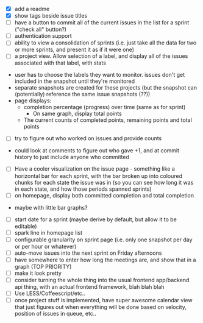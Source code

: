 - [x] add a readme
- [x] show tags beside issue titles
- [ ] have a button to commit all of the current issues in the list for a sprint ("check all" button?)
- [ ] authentication support
- [ ] ability to view a consolidation of sprints (i.e. just take all the data for two or more sprints, and present it as if it were one)
- [ ] a project view. Allow selection of a label, and display all of the issues associated with that label, with stats
 - user has to choose the labels they want to monitor. issues don't get included in the snapshot until they're monitored
 - separate snapshots are created for these projects (but the snapshot can (potentially) reference the same issue snapshots (??))
 - page displays:
   - completion percentage (progress) over time (same as for sprint)
     - On same graph, display total points
   - The current counts of completed points, remaining points and total points
- [ ] try to figure out who worked on issues and provide counts
 - could look at comments to figure out who gave +1, and at commit history to just include anyone who committed

- [ ] Have a cooler visualization on the issue page - something like a horizontal bar for each sprint, with the bar broken up into coloured chunks for each state the issue was in (so you can see how long it was in each state, and how those periods spanned sprints)
- [ ] on homepage, display both committed completion and total completion
 - maybe with little bar graphs?
- [ ] start date for a sprint (maybe derive by default, but allow it to be editable)
- [ ] spark line in homepage list
- [ ] configurable granularity on sprint page (i.e. only one snapshot per day or per hour or whatever)
- [ ] auto-move issues into the next sprint on Friday afternoons
- [ ] have somewhere to enter how long the meetings are, and show that in a graph (TOP PRIORITY)
- [ ] make it look pretty
- [ ] consider turning the whole thing into the usual frontend app/backend api thing, with an actual frontend framework, blah blah blah
- [ ] Use LESS/Coffeescript/etc..
- [ ] once project stuff is implemented, have super awesome calendar view that just figures out when everything will be done based on velocity, position of issues in queue, etc..